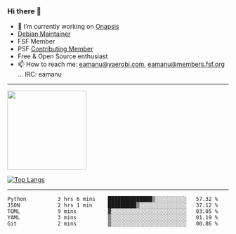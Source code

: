 ### Hi there 👋


- 🔭 I’m currently working on [Onapsis](http://onapsis.com)
- [Debian Maintainer](https://qa.debian.org/developer.php?login=eamanu%40yaerobi.com)
- FSF Member
- PSF [Contributing Member](https://www.python.org/psf/membership/#what-membership-classes-are-there)
- Free & Open Source enthusiast 
- 📫 How to reach me: eamanu@yaerobi.com, eamanu@members.fsf.org ... IRC: eamanu

---

<img height="180em" src="https://github-readme-stats.vercel.app/api?theme=dark&username=eamanu&show_icons=true&hide_border=true&&count_private=true&include_all_commits=true" />

[![Top Langs](https://github-readme-stats.vercel.app/api/top-langs/?theme=dark&username=eamanu&layout=compact)](https://github.com/anuraghazra/github-readme-stats)

---

<!--START_SECTION:waka-->

```text
Python          3 hrs 6 mins    ██████████████▒░░░░░░░░░░   57.32 %
JSON            2 hrs 1 min     █████████▒░░░░░░░░░░░░░░░   37.12 %
TOML            9 mins          ▓░░░░░░░░░░░░░░░░░░░░░░░░   03.05 %
YAML            3 mins          ▒░░░░░░░░░░░░░░░░░░░░░░░░   01.19 %
Git             2 mins          ▒░░░░░░░░░░░░░░░░░░░░░░░░   00.86 %
```

<!--END_SECTION:waka-->
